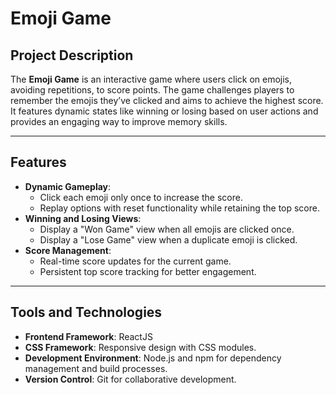 # Emoji Game

## Project Description  
The **Emoji Game** is an interactive game where users click on emojis, avoiding repetitions, to score points. The game challenges players to remember the emojis they’ve clicked and aims to achieve the highest score. It features dynamic states like winning or losing based on user actions and provides an engaging way to improve memory skills.  

---

## Features  
- **Dynamic Gameplay**:  
  - Click each emoji only once to increase the score.  
  - Replay options with reset functionality while retaining the top score.  
- **Winning and Losing Views**:  
  - Display a "Won Game" view when all emojis are clicked once.  
  - Display a "Lose Game" view when a duplicate emoji is clicked.  
- **Score Management**:  
  - Real-time score updates for the current game.  
  - Persistent top score tracking for better engagement.  

---

## Tools and Technologies  
- **Frontend Framework**: ReactJS  
- **CSS Framework**: Responsive design with CSS modules.  
- **Development Environment**: Node.js and npm for dependency management and build processes.  
- **Version Control**: Git for collaborative development.  

